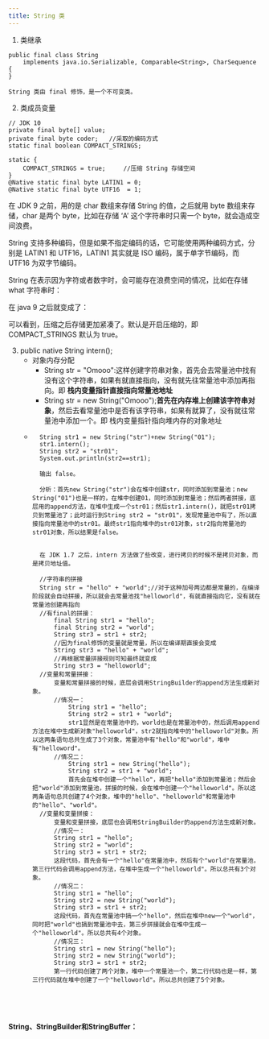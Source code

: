 ```yaml
---
title: String 类
---
```



1. 类继承
```
public final class String
    implements java.io.Serializable, Comparable<String>, CharSequence {
}

String 类由 final 修饰，是一个不可变类。
```
2. 类成员变量
```
// JDK 10
private final byte[] value;
private final byte coder;	//采取的编码方式
static final boolean COMPACT_STRINGS;

static {
    COMPACT_STRINGS = true;		//压缩 String 存储空间
}
@Native static final byte LATIN1 = 0;
@Native static final byte UTF16  = 1;

```
在 JDK 9 之前，用的是 char 数组来存储 String 的值，之后就用 byte 数组来存储，char 是两个 byte，比如在存储 ‘A’ 这个字符串时只需一个 byte，就会造成空间浪费。

String 支持多种编码，但是如果不指定编码的话，它可能使用两种编码方式，分别是 LATIN1 和 UTF16，LATIN1 其实就是 ISO 编码，属于单字节编码，而 UTF16 为双字节编码。

String 在表示因为字符或者数字时，会可能存在浪费空间的情况，比如在存储 what 字符串时：

在 java 9 之后就变成了：

可以看到，压缩之后存储更加紧凑了。默认是开启压缩的，即 COMPACT_STRINGS 默认为 true。

3. public native String intern();
    - 对象内存分配
        - String str = "Omooo":这样创建字符串对象，首先会去常量池中找有没有这个字符串，如果有就直接指向，没有就先往常量池中添加再指向。即 **栈内变量指针直接指向常量池地址**
        - String str = new String("Omooo");**首先在内存堆上创建该字符串对象**，然后去看常量池中是否有该字符串，如果有就算了，没有就往常量池中添加一个。即 栈内变量指针指向堆内存的对象地址
    - ```
        String str1 = new String("str")+new String("01");
        str1.intern();
        String str2 = "str01";
        System.out.println(str2==str1);

        输出 false。

        分析：首先new String("str")会在堆中创建str，同时添加到常量池；new String("01")也是一样的，在堆中创建01，同时添加到常量池；然后两者拼接，底层用的append方法，在堆中生成一个str01；然后str1.intern()，就把str01拷贝到常量池了；此时运行到String str2 = "str01"，发现常量池中有了，所以直接指向常量池中的str01。最终str1指向堆中的str01对象，str2指向常量池的str01对象，所以结果是false。


        在 JDK 1.7 之后，intern 方法做了些改变，进行拷贝的时候不是拷贝对象，而是拷贝地址值。

        //字符串的拼接
        String str = "hello" + "world";//对于这种加号两边都是常量的，在编译阶段就会自动拼接，所以就会去常量池找"helloworld"，有就直接指向它，没有就在常量池创建再指向
        //有final的拼接：
            final String str1 = "hello";
            final String str2 = "world";
            String str3 = str1 + str2;
            //因为final修饰的变量就是常量，所以在编译期直接会变成
            String str3 = "hello" + "world";
            //再根据常量拼接规则可知最终就变成
            String str3 = "helloworld";
        //变量和常量拼接：
            变量和常量拼接的时候，底层会调用StringBuilder的append方法生成新对象。
            //情况一：
                String str1 = "hello";
                String str2 = str1 + "world";
                str1显然是在常量池中的，world也是在常量池中的，然后调用append方法在堆中生成新对象"helloworld"，str2就指向堆中的"helloworld"对象。所以这两条语句总共生成了3个对象，常量池中有"hello"和"world"，堆中有"helloword"。
            //情况二：
                String str1 = new String("hello");
                String str2 = str1 + "world";
                首先会在堆中创建一个"hello"，再把"hello"添加到常量池；然后会把"world"添加到常量池，拼接的时候，会在堆中创建一个"helloworld"。所以这两条语句总共创建了4个对象，堆中的"hello"、"helloworld"和常量池中的"hello"、"world"。
        //变量和变量拼接：
            变量和变量拼接，底层也会调用StringBuilder的append方法生成新对象。
            //情况一：
            String str1 = "hello";
            String str2 = "world";
            String str3 = str1 + str2;
            这段代码，首先会有一个"hello"在常量池中，然后有个"world"在常量池，第三行代码会调用append方法，在堆中生成一个"helloworld"。所以总共有3个对象。
            //情况二：
            String str1 = "hello";
            String str2 = new String("world");
            String str3 = str1 + str2;
            这段代码，首先在常量池中搞一个"hello"，然后在堆中new一个"world"，同时把"world"也搞到常量池中去，第三步拼接就会在堆中生成一个"helloworld"。所以总共有4个对象。
            //情况三：
            String str1 = new String("hello");
            String str2 = new String("world");
            String str3 = str1 + str2;
            第一行代码创建了两个对象，堆中一个常量池一个，第二行代码也是一样，第三行代码就在堆中创建了一个"helloworld"。所以总共创建了5个对象。



    ```


#### String、StringBuilder和StringBuffer：
